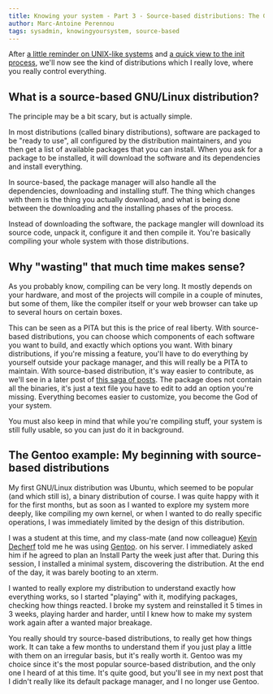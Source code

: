 ```yaml
---
title: Knowing your system - Part 3 - Source-based distributions: The Gentoo example
author: Marc-Antoine Perennou
tags: sysadmin, knowingyoursystem, source-based
---
```


After [a little reminder on UNIX-like systems](http://www.imagination-land.org/posts/2012-11-22-knowing-your-system-part-basics-on-unixlike-systems.html)
and [a quick view to the init process](http://www.imagination-land.org/posts/2012-11-29-knowing-your-system-part-the-init-process.html),
we'll now see the kind of distributions which I really love, where you really control everything.

## What is a source-based GNU/Linux distribution?

The principle may be a bit scary, but is actually simple.

In most distributions (called binary distributions), software are packaged to be "ready to use",
all configured by the distribution maintainers, and you then get a list of available packages that you can install.
When you ask for a package to be installed, it will download the software and its dependencies and install everything.

In source-based, the package manager will also handle all the dependencies, downloading and installing stuff. The thing
which changes with them is the thing you actually download, and what is being done between the downloading and the
installing phases of the process.

Instead of downloading the software, the package mangler will download its source code, unpack it, configure it and then
compile it. You're basically compiling your whole system with those distributions.

## Why "wasting" that much time makes sense?

As you probably know, compiling can be very long. It mostly depends on your hardware, and most of the projects will
compile in a couple of minutes, but some of them, like the compiler itself or your web browser can take up to several
hours on certain boxes.

This can be seen as a PITA but this is the price of real liberty. With source-based distributions, you can choose which
components of each software you want to build, and exactly which options you want. With binary distributions, if you're
missing a feature, you'll have to do everything by yourself outside your package manager, and this will really be a PITA
to maintain. With source-based distribution, it's way easier to contribute, as we'll see in a later post of [this saga
of posts](http://www.imagination-land.org/tags/knowingyoursystem.html). The package does not contain all the binaries,
it's just a text file you have to edit to add an option you're missing. Everything becomes easier to customize, you
become the God of your system.

You must also keep in mind that while you're compiling stuff, your system is still fully usable, so you can just do it
in background.

## The Gentoo example: My beginning with source-based distributions

My first GNU/Linux distribution was Ubuntu, which seemed to be popular (and which still is), a binary distribution of
course. I was quite happy with it for the first months, but as soon as I wanted to explore my system more deeply, like
compiling my own kernel, or when I wanted to do really specific operations, I was immediately limited by the design of
this distribution.

I was a student at this time, and my class-mate (and now colleague) [Kevin Decherf](http://blog.kdecherf.com/) told me he was using
[Gentoo](http://www.gentoo.org/). on his server. I immediately asked him if he agreed to plan an Install Party the week just after that.
During this session, I installed a minimal system, discovering the distribution. At the end of the day, it was barely booting to an xterm.

I wanted to really explore my distribution to understand exactly how everything works, so I started "playing" with it,
modifying packages, checking how things reacted. I broke my system and reinstalled it 5 times in 3 weeks, playing harder
and harder, until I knew how to make my system work again after a wanted major breakage.

You really should try source-based distributions, to really get how things work. It can take a few months to understand
them if you just play a little with them on an irregular basis, but it's really worth it. Gentoo was my choice since
it's the most popular source-based distribution, and the only one I heard of at this time. It's quite good, but you'll
see in my next post that I didn't really like its default package manager, and I no longer use Gentoo.
